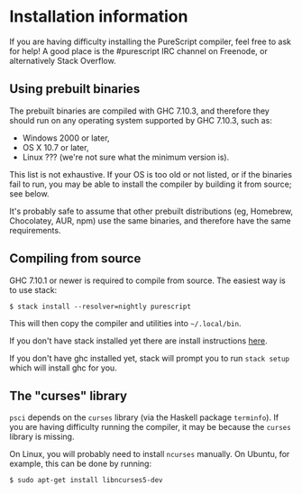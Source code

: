 # Installation information

If you are having difficulty installing the PureScript compiler, feel free to
ask for help! A good place is the #purescript IRC channel on Freenode, or
alternatively Stack Overflow.

## Using prebuilt binaries

The prebuilt binaries are compiled with GHC 7.10.3, and therefore they should
run on any operating system supported by GHC 7.10.3, such as:

* Windows 2000 or later,
* OS X 10.7 or later,
* Linux ??? (we're not sure what the minimum version is).

This list is not exhaustive. If your OS is too old or not listed, or if the
binaries fail to run, you may be able to install the compiler by building it
from source; see below.

It's probably safe to assume that other prebuilt distributions (eg, Homebrew,
Chocolatey, AUR, npm) use the same binaries, and therefore have the same
requirements.

## Compiling from source

GHC 7.10.1 or newer is required to compile from source. The easiest way is to
use stack:

```
$ stack install --resolver=nightly purescript
```

This will then copy the compiler and utilities into `~/.local/bin`.


If you don't have stack installed yet there are install instructions
[here](https://github.com/commercialhaskell/stack/blob/master/doc/install_and_upgrade.md).

If you don't have ghc installed yet, stack will prompt you to run `stack setup`
which will install ghc for you.

## The "curses" library

`psci` depends on the `curses` library (via the Haskell package `terminfo`). If
you are having difficulty running the compiler, it may be because the `curses`
library is missing.

On Linux, you will probably need to install `ncurses` manually. On Ubuntu, for
example, this can be done by running:

```
$ sudo apt-get install libncurses5-dev
```
